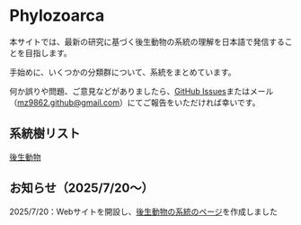 # Phylozoarca
本サイトでは、最新の研究に基づく後生動物の系統の理解を日本語で発信することを目指します。

手始めに、いくつかの分類群について、系統をまとめています。

何か誤りや問題、ご意見などがありましたら、[GitHub Issues](https://github.com/MZ9862/phylozoarca/issues)またはメール（<mz9862.github@gmail.com>）にてご報告をいただければ幸いです。

## 系統樹リスト
[後生動物](phylogenies/metazoa.md)

## お知らせ（2025/7/20～）
2025/7/20：Webサイトを開設し、[後生動物の系統のページ](phylogenies/metazoa.md)を作成しました
